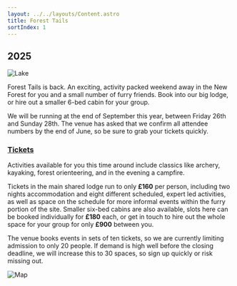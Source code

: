```yaml
---
layout: ../../layouts/Content.astro
title: Forest Tails
sortIndex: 1
---
```


## 2025

![Lake](https://furthersouth.uk/wp-content/uploads/2024/03/1000183.jpg)

Forest Tails is back. An exciting, activity packed weekend away in the New Forest for you and a small number of furry friends. Book into our big lodge, or hire out a smaller 6-bed cabin for your group.

We will be running at the end of September this year, between Friday 26th and Sunday 28th. The venue has asked that we confirm all attendee numbers by the end of June, so be sure to grab your tickets quickly.

### [Tickets](https://reg.furthersouth.uk/kiosk/foresttails)

Activities available for you this time around include classics like archery, kayaking, forest orienteering, and in the evening a campfire.

Tickets in the main shared lodge run to only **£160** per person, including two nights accommodation and eight different scheduled, expert led activities, as well as space on the schedule for more informal events within the furry portion of the site. Smaller six-bed cabins are also available, slots here can be booked individually for **£180** each, or get in touch to hire out the whole space for your group for only **£900** between you.

The venue books events in sets of ten tickets, so we are currently limiting admission to only 20 people. If demand is high well before the closing deadline, we will increase this to 30 spaces, so sign up quickly or risk missing out.

![Map](https://furthersouth.uk/wp-content/uploads/2025/04/AT.png)
